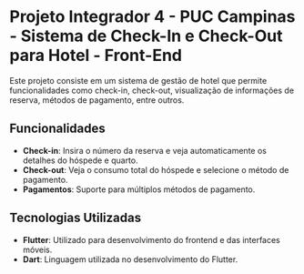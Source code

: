 # Projeto Integrador 4 - PUC Campinas - Sistema de Check-In e Check-Out para Hotel - Front-End

Este projeto consiste em um sistema de gestão de hotel que permite funcionalidades como check-in, check-out, visualização de informações de reserva, métodos de pagamento, entre outros.

## Funcionalidades

- **Check-in**: Insira o número da reserva e veja automaticamente os detalhes do hóspede e quarto.
- **Check-out**: Veja o consumo total do hóspede e selecione o método de pagamento.
- **Pagamentos**: Suporte para múltiplos métodos de pagamento.

## Tecnologias Utilizadas

- **Flutter**: Utilizado para desenvolvimento do frontend e das interfaces móveis.
- **Dart**: Linguagem utilizada no desenvolvimento do Flutter.
